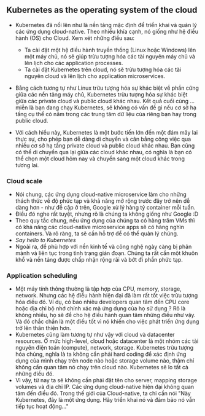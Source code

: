 ## Kubernetes as the operating system of the cloud

- Kubernetes đã nổi lên như là nền tảng mặc định để triển khai và quản lý các ứng dụng cloud-native. Theo nhiều khía cạnh, nó giống như hệ điều hành (OS) cho Cloud. Xem xét những điều sau:
    - Ta cài đặt một hệ điều hành truyền thống (Linux hoặc Windows) lên một máy chủ, nó sẽ giúp trừu tượng hóa các tài nguyên máy chủ và lên lịch cho các application processes.
    - Ta cài đặt Kubernetes trên cloud, nó sẽ trừu tượng hóa các tài nguyên cloud và lên lịch cho application microservices.

- Bằng cách tương tự như Linux trừu tượng hóa sự khác biệt về phần cứng giữa các nền tảng máy chủ, Kubernetes trừu tượng hóa sự khác biệt giữa các private cloud và public cloud khác nhau. Kết quả cuối cùng ... miễn là bạn đang chạy Kubernetes, sẽ không có vấn đề gì nếu cơ sở hạ tầng cụ thể có nằm trong các trung tâm dữ liệu của riêng bạn hay trong public cloud.
- Với cách hiểu này, Kubernetes là một bước tiến lớn đến một đám mây lai thực sự, cho phép bạn dễ dàng di chuyển và cân bằng công việc qua nhiều cơ sở hạ tầng private cloud và public cloud khác nhau. Bạn cũng có thể di chuyển qua lại giữa các cloud khác nhau, có nghĩa là bạn có thể chọn một cloud hôm nay và chuyển sang một cloud khác trong tương lai.

### Cloud scale

- Nói chung, các ứng dụng cloud-native microservice làm cho những thách thức về độ phức tạp và khả năng mở rộng trước đây trở nên dễ dàng hơn - như đề cập ở trên, Google xử lý hàng tỷ container mỗi tuần.
- Điều đó nghe rất tuyệt, nhưng rõ là chúng ta không giống như Google :D
- Theo quy tắc chung, nếu ứng dụng của chúng ta có hàng trăm VMs thì có khả năng các cloud-native microservice apps sẽ có hàng nghìn containers. Và rõ ràng, ta sẽ cần hỗ trợ để có thể quản lý chúng.
- *Say hello to Kubernetes*
- Ngoài ra, để phù hợp với nền kinh tế và công nghệ ngày càng bị phân mảnh và liên tục trong tình trạng gián đoạn. Chúng ta rất cần một khuôn khổ và nền tảng được chấp nhận rộng rãi và bớt đi phần phức tạp.

### Application scheduling

- Một máy tính thông thường là tập hợp của CPU, memory, storage, network. Nhưng các hệ điều hành hiện đại đã làm rất tốt việc trừu tượng hóa điều đó. Ví dụ, có bao nhiêu developers quan tâm đến CPU core hoặc địa chỉ bộ nhớ chính xác mà ứng dụng của họ sử dụng ? Rõ là không nhiều, họ sẽ để cho hệ điều hành quan tâm những điều như vậy. Và đó chắc chắn là một điều tốt vì nó khiến cho việc phát triển ứng dụng trở lên thân thiện hơn.
- Kubernetes cũng làm tương tự như vậy với cloud và datacenter resources. Ở mức high-level, cloud hoặc datacenter là một nhóm các tài nguyên điện toán (compute), network, storage. Kubernetes trừu tượng hóa chúng, nghĩa là ta không cần phải hard coding để xác định ứng dụng của mình chạy trên node nào hoặc storage volume nào, thậm chí không cần quan tâm nó chạy trên cloud nào. Kubernetes sẽ lo tất cả những điều đó.
- Vì vậy, từ nay ta sẽ không cần phải đặt tên cho server, mapping storage volumes và địa chỉ IP. Các ứng dụng cloud-native hiện đại không quan tâm đến điều đó. Trong thế giới của Cloud-native, ta chỉ cần nói "Này Kubernetes, đây là một ứng dụng. Hãy triển khai nó và đảm bảo nó vẫn tiếp tục hoạt động..."
